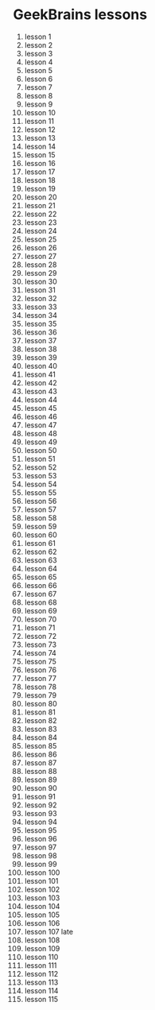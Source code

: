 # GeekBrains lessons

1. lesson 1  
2. lesson 2  
3. lesson 3
4. lesson 4
5. lesson 5
6. lesson 6
7. lesson 7
8. lesson 8
9. lesson 9
10. lesson 10
11. lesson 11
12. lesson 12
13. lesson 13
14. lesson 14
15. lesson 15
16. lesson 16
17. lesson 17
18. lesson 18
19. lesson 19
20. lesson 20
21. lesson 21
22. lesson 22
23. lesson 23
24. lesson 24
25. lesson 25
26. lesson 26
27. lesson 27
28. lesson 28
29. lesson 29
30. lesson 30
31. lesson 31
32. lesson 32
33. lesson 33
34. lesson 34
35. lesson 35
36. lesson 36
37. lesson 37
38. lesson 38
39. lesson 39
40. lesson 40
41. lesson 41
42. lesson 42
43. lesson 43
44. lesson 44
45. lesson 45
46. lesson 46
47. lesson 47
48. lesson 48
49. lesson 49
50. lesson 50
51. lesson 51
52. lesson 52
53. lesson 53
54. lesson 54
55. lesson 55
56. lesson 56
57. lesson 57
58. lesson 58
59. lesson 59
60. lesson 60
61. lesson 61
62. lesson 62
63. lesson 63
64. lesson 64
65. lesson 65
66. lesson 66
67. lesson 67
68. lesson 68
69. lesson 69
70. lesson 70
71. lesson 71
72. lesson 72
73. lesson 73
74. lesson 74
75. lesson 75
76. lesson 76
77. lesson 77
78. lesson 78
79. lesson 79
80. lesson 80
81. lesson 81
82. lesson 82
83. lesson 83
84. lesson 84
85. lesson 85
86. lesson 86
87. lesson 87
88. lesson 88
89. lesson 89
90. lesson 90
91. lesson 91
92. lesson 92
93. lesson 93
94. lesson 94
95. lesson 95
96. lesson 96
97. lesson 97
98. lesson 98
99. lesson 99
100. lesson 100
101.  lesson 101
102. lesson 102
103. lesson 103
104. lesson 104
105. lesson 105
106. lesson 106
107. lesson 107 late
108. lesson 108
109. lesson 109
110. lesson 110
111. lesson 111
112. lesson 112
113. lesson 113
114. lesson 114
115. lesson 115
